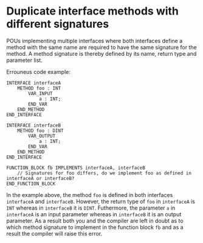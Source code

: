 # Duplicate interface methods with different signatures

POUs implementing multiple interfaces where both interfaces define a method with the same name are required
to have the same signature for the method. A method signature is thereby defined by its name, return type and
parameter list. 

Errouneus code example:
```
INTERFACE interfaceA
    METHOD foo : INT
        VAR_INPUT
            a : INT;
        END_VAR
    END_METHOD
END_INTERFACE

INTERFACE interfaceB
    METHOD foo : DINT
        VAR_OUTPUT
            a : INT;
        END_VAR
    END_METHOD
END_INTERFACE

FUNCTION_BLOCK fb IMPLEMENTS interfaceA, interfaceB
    // Signatures for foo differs, do we implement foo as defined in interfaceA or interfaceB?
END_FUNCTION_BLOCK

```

In the example above, the method `foo` is defined in both interfaces `interfaceA` and `interfaceB`. 
However, the return type of `foo` in `interfaceA` is `INT` whereas in `interfaceB` it is `DINT`. Futhermore,
the parameter `a` in `interfaceA` is an input parameter whereas in `interfaceB` it is an output parameter.
As a result both you and the compiler are left in doubt as to which method signature to implement in the
function block `fb` and as a result the compiler will raise this error.